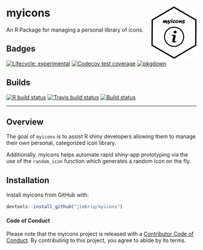 
<!-- README.md is generated from README.Rmd. Please edit that file -->

# myicons <img src='man/figures/logo.png' align="right" height="138" />

An R Package for managing a personal library of icons.

## Badges

<!-- badges: start -->

[![Lifecycle:
experimental](https://img.shields.io/badge/lifecycle-experimental-orange.svg)](https://www.tidyverse.org/lifecycle/#experimental)
[![Codecov test
coverage](https://codecov.io/gh/jimbrig/myicons/branch/master/graph/badge.svg)](https://codecov.io/gh/jimbrig/myicons?branch=master)
[![pkgdown](https://github.com/jimbrig/myicons/workflows/pkgdown/badge.svg)](https://jimbrig.github.io/myicons/)
<!-- badges: end -->

## Builds

<!-- badges: start -->

[![R build
status](https://github.com/jimbrig/myicons/workflows/R-CMD-check/badge.svg)](https://github.com/jimbrig/myicons/actions)
[![Travis build
status](https://travis-ci.com/jimbrig/myicons.svg?branch=master)](https://travis-ci.com/jimbrig/myicons)
[![Build
status](https://ci.appveyor.com/api/projects/status/6jbop7wu3qpw4amn?svg=true)](https://ci.appveyor.com/project/jimbrig/myicons)
<!-- badges: end -->

-----

## Overview

The goal of `myicons` is to assist R shiny developers allowing them to
manage their own personal, categorized icon library.

Additionally, myicons helps automate rapid shiny-app prototyping via the
use of the `random_icon` function which generates a random icon on the
fly.

## Installation

Install myicons from GitHub with:

``` r
devtools::install_github("jimbrig/myicons")
```

#### Code of Conduct

Please note that the myicons project is released with a [Contributor
Code of
Conduct](https://contributor-covenant.org/version/2/0/CODE_OF_CONDUCT.html).
By contributing to this project, you agree to abide by its terms.
